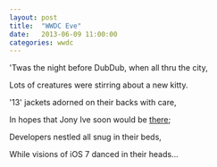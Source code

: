 ```yaml
---
layout: post
title:  "WWDC Eve"
date:   2013-06-09 11:00:00
categories: wwdc
---
```


'Twas the night before DubDub, when all thru the city, 

Lots of creatures were stirring about a new kitty. 

'13' jackets adorned on their backs with care, 

In hopes that Jony Ive soon would be [there](http://instagram.com/p/aWoTw_H3ak/);  

Developers nestled all snug in their beds, 

While visions of iOS 7 danced in their heads...